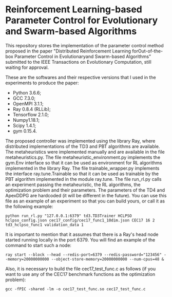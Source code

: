# Reinforcement Learning-based Parameter Control for Evolutionary and Swarm-based Algorithms
This repository stores the implementation of the parameter control method proposed in the paper "Distributed Reinforcement Learning forOut-of-the-box Parameter Control in Evolutionaryand Swarm-based Algorithms" submitted to the IEEE Transactions on Evolutionary Computation, still waiting for approval.

These are the softwares and their respective versions that I used in the experiments to produce the paper:
* Python 3.6.6;
* GCC 7.3.0;
* OpenMPI 3.1.1;
* Ray 0.8.4 (RLLib);
* Tensorflow 2.1.0;
* Numpy1.18.1;
* Scipy 1.4.1;
* gym 0.15.4.

The proposed controller was implemented using the library Ray, where distributed implementations of the TD3 and PBT algorithms are available. The metaheuristics were implemented manually and are available in the file metaheuristics.py. The file metaheuristic_environment.py implements the gym.Env interface so that it can be used as environment for RL algorithms implemented in the library Ray. The file trainable_wrapper.py implements the interface ray.tune.Trainable so that it can be used as trainable by the PBT algorithm implemented in the module ray.tune. The file run_rl.py calls an experiment passing the metaheuristic, the RL algorithms, the optimization problem and their parameters. The parameters of the TD4 and ApexDDPG are hardcoded (it will be different in the future). You can use this file as an example of an experiment so that you can build yours, or call it as the following example:

```
python run_rl.py "127.0.0.1:6379" td3.TD3Trainer HCLPSO hclpso_config.json cec17_config/cec17_func1_10dim.json CEC17 16 2 td3_hclpso_func1 validation_data 1
```

It is important to mention that it assumes that there is a Ray's head node started running locally in the port 6379. You will find an example of the command to start such a node:

```
ray start --block --head --redis-port=6379 --redis-password="123456" --memory=20000000000 --object-store-memory=20000000000 --num-cpus=48 &
```

Also, it is necessary to build the file cec17_test_func.c as follows (if you want to use any of the CEC17 benchmark functions as the optimization problem):

```
gcc -fPIC -shared -lm -o cec17_test_func.so cec17_test_func.c
```

